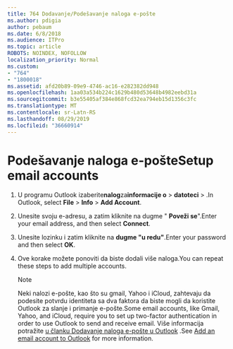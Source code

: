 ```yaml
---
title: 764 Dodavanje/Podešavanje naloga e-pošte
ms.author: pdigia
author: pebaum
ms.date: 6/8/2018
ms.audience: ITPro
ms.topic: article
ROBOTS: NOINDEX, NOFOLLOW
localization_priority: Normal
ms.custom:
- "764"
- "1800018"
ms.assetid: afd20b89-09e9-4746-ac16-e282382dd948
ms.openlocfilehash: 1aa03a534b224c1629b480d53648b4982eebd31a
ms.sourcegitcommit: b3e55405af384e868fcd32ea794eb15d1356c3fc
ms.translationtype: MT
ms.contentlocale: sr-Latn-RS
ms.lasthandoff: 08/29/2019
ms.locfileid: "36660914"
---
```

# <a name="setup-email-accounts"></a><span data-ttu-id="477ca-102">Podešavanje naloga e-pošte</span><span class="sxs-lookup"><span data-stu-id="477ca-102">Setup email accounts</span></span>

1. <span data-ttu-id="477ca-103">U programu Outlook izaberite**nalog**za**informacije o** >  **datoteci** > .</span><span class="sxs-lookup"><span data-stu-id="477ca-103">In Outlook, select **File** > **Info** > **Add Account**.</span></span>

2. <span data-ttu-id="477ca-104">Unesite svoju e-adresu, a zatim kliknite na dugme " **Poveži se**".</span><span class="sxs-lookup"><span data-stu-id="477ca-104">Enter your email address, and then select **Connect**.</span></span>

3. <span data-ttu-id="477ca-105">Unesite lozinku i zatim kliknite na **dugme "u redu"**.</span><span class="sxs-lookup"><span data-stu-id="477ca-105">Enter your password and then select **OK**.</span></span>

4. <span data-ttu-id="477ca-106">Ove korake možete ponoviti da biste dodali više naloga.</span><span class="sxs-lookup"><span data-stu-id="477ca-106">You can repeat these steps to add multiple accounts.</span></span>

    > [!NOTE]
    > <span data-ttu-id="477ca-107">Neki nalozi e-pošte, kao što su gmail, Yahoo i iCloud, zahtevaju da podesite potvrdu identiteta sa dva faktora da biste mogli da koristite Outlook za slanje i primanje e-pošte.</span><span class="sxs-lookup"><span data-stu-id="477ca-107">Some email accounts, like Gmail, Yahoo, and iCloud, require you to set up two-factor authentication in order to use Outlook to send and receive email.</span></span> <span data-ttu-id="477ca-108">Više informacija potražite [u članku Dodavanje naloga e-pošte u Outlook](https://support.office.com/article/6e27792a-9267-4aa4-8bb6-c84ef146101b.aspx) .</span><span class="sxs-lookup"><span data-stu-id="477ca-108">See [Add an email account to Outlook](https://support.office.com/article/6e27792a-9267-4aa4-8bb6-c84ef146101b.aspx) for more information.</span></span>
  
